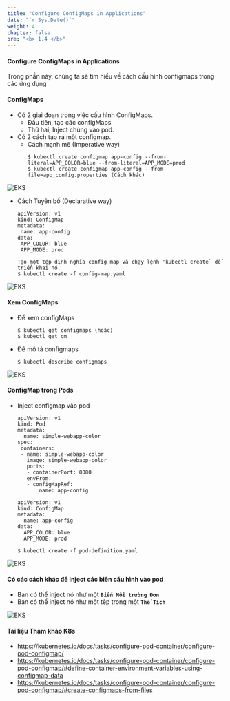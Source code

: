 ```yaml
---
title: "Configure ConfigMaps in Applications"
date: "`r Sys.Date()`"
weight: 4
chapter: false
pre: "<b> 1.4 </b>"
---
```


#### Configure ConfigMaps in Applications

Trong phần này, chúng ta sẽ tìm hiểu về cách cấu hình configmaps trong các ứng dụng

#### ConfigMaps
- Có 2 giai đoạn trong việc cấu hình ConfigMaps.
  - Đầu tiên, tạo các configMaps
  - Thứ hai, Inject chúng vào pod.
- Có 2 cách tạo ra một configmap.
  - Cách mạnh mẽ (Imperative way)
    ```
    $ kubectl create configmap app-config --from-literal=APP_COLOR=blue --from-literal=APP_MODE=prod
    $ kubectl create configmap app-config --from-file=app_config.properties (Cách khác)
    ```
![EKS](/images/0006/00016.png?featherlight=false&width=90pc)
    
  - Cách Tuyên bố (Declarative way)
    
    ```
    apiVersion: v1
    kind: ConfigMap
    metadata:
     name: app-config
    data:
     APP_COLOR: blue
     APP_MODE: prod
    ```
    ```
    Tạo một tệp định nghĩa config map và chạy lệnh 'kubectl create` để triển khai nó.
    $ kubectl create -f config-map.yaml
    ```
![EKS](/images/0006/00017.png?featherlight=false&width=90pc)
    
 #### Xem ConfigMaps
 - Để xem configMaps
   ```
   $ kubectl get configmaps (hoặc)
   $ kubectl get cm
   ```
 - Để mô tả configmaps
   ```
   $ kubectl describe configmaps
   ```
   
![EKS](/images/0006/00018.png?featherlight=false&width=90pc)
   
 #### ConfigMap trong Pods
 - Inject configmap vào pod
   ```
   apiVersion: v1
   kind: Pod
   metadata:
     name: simple-webapp-color
   spec:
    containers:
    - name: simple-webapp-color
      image: simple-webapp-color
      ports:
      - containerPort: 8080
      envFrom:
      - configMapRef:
          name: app-config
   ```
   ```
   apiVersion: v1
   kind: ConfigMap
   metadata:
     name: app-config
   data:
     APP_COLOR: blue
     APP_MODE: prod
   ```
   ```
   $ kubectl create -f pod-definition.yaml
   ```
  
![EKS](/images/0006/00019.png?featherlight=false&width=90pc)
   
 #### Có các cách khác để inject các biến cấu hình vào pod   
 - Bạn có thể inject nó như một **`Biến Môi trường Đơn`** 
 - Bạn có thể inject nó như một tệp trong một **`Thể Tích`**
 
![EKS](/images/0006/00020.png?featherlight=false&width=90pc)
   
 #### Tài liệu Tham khảo K8s
 - https://kubernetes.io/docs/tasks/configure-pod-container/configure-pod-configmap/
 - https://kubernetes.io/docs/tasks/configure-pod-container/configure-pod-configmap/#define-container-environment-variables-using-configmap-data
 - https://kubernetes.io/docs/tasks/configure-pod-container/configure-pod-configmap/#create-configmaps-from-files